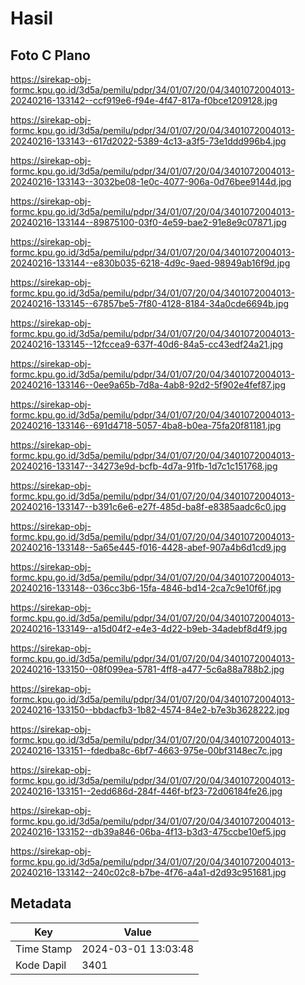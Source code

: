 # Hasil

## Foto C Plano

https://sirekap-obj-formc.kpu.go.id/3d5a/pemilu/pdpr/34/01/07/20/04/3401072004013-20240216-133142--ccf919e6-f94e-4f47-817a-f0bce1209128.jpg

https://sirekap-obj-formc.kpu.go.id/3d5a/pemilu/pdpr/34/01/07/20/04/3401072004013-20240216-133143--617d2022-5389-4c13-a3f5-73e1ddd996b4.jpg

https://sirekap-obj-formc.kpu.go.id/3d5a/pemilu/pdpr/34/01/07/20/04/3401072004013-20240216-133143--3032be08-1e0c-4077-906a-0d76bee9144d.jpg

https://sirekap-obj-formc.kpu.go.id/3d5a/pemilu/pdpr/34/01/07/20/04/3401072004013-20240216-133144--89875100-03f0-4e59-bae2-91e8e9c07871.jpg

https://sirekap-obj-formc.kpu.go.id/3d5a/pemilu/pdpr/34/01/07/20/04/3401072004013-20240216-133144--e830b035-6218-4d9c-9aed-98949ab16f9d.jpg

https://sirekap-obj-formc.kpu.go.id/3d5a/pemilu/pdpr/34/01/07/20/04/3401072004013-20240216-133145--67857be5-7f80-4128-8184-34a0cde6694b.jpg

https://sirekap-obj-formc.kpu.go.id/3d5a/pemilu/pdpr/34/01/07/20/04/3401072004013-20240216-133145--12fccea9-637f-40d6-84a5-cc43edf24a21.jpg

https://sirekap-obj-formc.kpu.go.id/3d5a/pemilu/pdpr/34/01/07/20/04/3401072004013-20240216-133146--0ee9a65b-7d8a-4ab8-92d2-5f902e4fef87.jpg

https://sirekap-obj-formc.kpu.go.id/3d5a/pemilu/pdpr/34/01/07/20/04/3401072004013-20240216-133146--691d4718-5057-4ba8-b0ea-75fa20f81181.jpg

https://sirekap-obj-formc.kpu.go.id/3d5a/pemilu/pdpr/34/01/07/20/04/3401072004013-20240216-133147--34273e9d-bcfb-4d7a-91fb-1d7c1c151768.jpg

https://sirekap-obj-formc.kpu.go.id/3d5a/pemilu/pdpr/34/01/07/20/04/3401072004013-20240216-133147--b391c6e6-e27f-485d-ba8f-e8385aadc6c0.jpg

https://sirekap-obj-formc.kpu.go.id/3d5a/pemilu/pdpr/34/01/07/20/04/3401072004013-20240216-133148--5a65e445-f016-4428-abef-907a4b6d1cd9.jpg

https://sirekap-obj-formc.kpu.go.id/3d5a/pemilu/pdpr/34/01/07/20/04/3401072004013-20240216-133148--036cc3b6-15fa-4846-bd14-2ca7c9e10f6f.jpg

https://sirekap-obj-formc.kpu.go.id/3d5a/pemilu/pdpr/34/01/07/20/04/3401072004013-20240216-133149--a15d04f2-e4e3-4d22-b9eb-34adebf8d4f9.jpg

https://sirekap-obj-formc.kpu.go.id/3d5a/pemilu/pdpr/34/01/07/20/04/3401072004013-20240216-133150--08f099ea-5781-4ff8-a477-5c6a88a788b2.jpg

https://sirekap-obj-formc.kpu.go.id/3d5a/pemilu/pdpr/34/01/07/20/04/3401072004013-20240216-133150--bbdacfb3-1b82-4574-84e2-b7e3b3628222.jpg

https://sirekap-obj-formc.kpu.go.id/3d5a/pemilu/pdpr/34/01/07/20/04/3401072004013-20240216-133151--fdedba8c-6bf7-4663-975e-00bf3148ec7c.jpg

https://sirekap-obj-formc.kpu.go.id/3d5a/pemilu/pdpr/34/01/07/20/04/3401072004013-20240216-133151--2edd686d-284f-446f-bf23-72d06184fe26.jpg

https://sirekap-obj-formc.kpu.go.id/3d5a/pemilu/pdpr/34/01/07/20/04/3401072004013-20240216-133152--db39a846-06ba-4f13-b3d3-475ccbe10ef5.jpg

https://sirekap-obj-formc.kpu.go.id/3d5a/pemilu/pdpr/34/01/07/20/04/3401072004013-20240216-133142--240c02c8-b7be-4f76-a4a1-d2d93c951681.jpg


## Metadata

| Key        | Value               |
| ---------- | ------------------- |
| Time Stamp | 2024-03-01 13:03:48 |
| Kode Dapil | 3401                |



